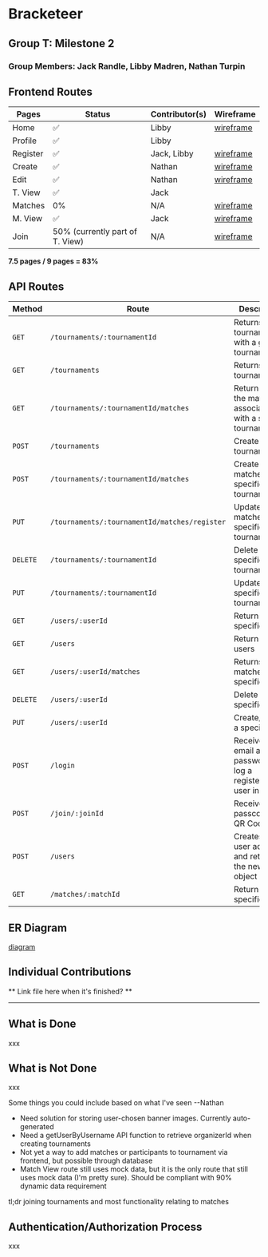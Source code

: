 # Bracketeer
## Group T: Milestone 2
### Group Members: Jack Randle, Libby Madren, Nathan Turpin

## Frontend Routes

Pages    | Status | Contributor(s) | Wireframe
-------- | ------ | -------------- | ---------
Home     | ✅     | Libby          | [wireframe](https://github.ncsu.edu/engr-csc342/csc342-2022Fall-groupT/blob/master/Proposal/Wireframes/csc342-groupT-Wireframe-Landing.png)
Profile  | ✅     | Libby          |
Register | ✅     | Jack, Libby    | [wireframe](https://github.ncsu.edu/engr-csc342/csc342-2022Fall-groupT/blob/master/Proposal/Wireframes/csc342%20-%20Wireframes-register.png)
Create   | ✅     | Nathan         | [wireframe](https://github.ncsu.edu/engr-csc342/csc342-2022Fall-groupT/blob/master/Proposal/Wireframes/csc342-Wireframe-createjoin.png)
Edit     | ✅     | Nathan         | [wireframe](https://github.ncsu.edu/engr-csc342/csc342-2022Fall-groupT/blob/master/Proposal/Wireframes/csc342-Wireframe-edittournament.png)
T. View  | ✅     | Jack           |
Matches  | 0%     | N/A            | [wireframe](https://github.ncsu.edu/engr-csc342/csc342-2022Fall-groupT/blob/master/Proposal/Wireframes/csc342-Wireframe-bracketviewedit.png)
M. View  | ✅     | Jack           | [wireframe](https://github.ncsu.edu/engr-csc342/csc342-2022Fall-groupT/blob/master/Proposal/Wireframes/csc342-Wireframe-bracketviewedit.png)
Join     | 50% (currently part of T. View) | N/A | [wireframe](https://github.ncsu.edu/engr-csc342/csc342-2022Fall-groupT/blob/master/Proposal/Wireframes/csc342-Wireframe-createjoin.png)

**7.5 pages / 9 pages = 83%**

## API Routes

Method   | Route                                         | Description                                                     | Contributor(s)
-------- | --------------------------------------------- | --------------------------------------------------------------- | --------------
`GET`    | `/tournaments/:tournamentId`                  | Returns a tournament with a given tournament ID                 | Jack
`GET`    | `/tournaments`                                | Returns all tournaments                                         | Libby
`GET`    | `/tournaments/:tournamentId/matches`          | Return all of the matches associated with a specific tournament | Jack
`POST`   | `/tournaments`                                | Create a tournament                                             | Nathan
`POST`   | `/tournaments/:tournamentId/matches`          | Create matches for a specific tournament                        | Jack
`PUT`    | `/tournaments/:tournamentId/matches/register` | Updates matches for a specific tournament                       | Jack
`DELETE` | `/tournaments/:tournamentId`                  | Delete a specific tournament                                    | Nathan
`PUT`    | `/tournaments/:tournamentId`                  | Update a specific tournament                                    | Nathan
`GET`    | `/users/:userId`                              | Return a specific user                                          | Nathan
`GET`    | `/users`                                      | Return all users                                                | Nathan
`GET`    | `/users/:userId/matches`                      | Returns all matches for a specific user                         | Libby
`DELETE` | `/users/:userId`                              | Delete a specific user                                          | Libby
`PUT`    | `/users/:userId`                              | Create/Update a specific user                                   | Libby
`POST`   | `/login`                                      | Receives an email and password to log a registered user in      | Libby
`POST`   | `/join/:joinId`                               | Receives passcode or QR Code                                    | Jack
`POST`   | `/users`                                      | Creates a new user account and returns the new user object      | Libby
`GET`    | `/matches/:matchId`                           | Return a specific match                                         | Jack


## ER Diagram
[diagram](https://github.ncsu.edu/engr-csc342/csc342-2022Fall-groupT/blob/master/Milestone2/ER_Diagram.png)

## Individual Contributions
** Link file here when it's finished? **
___

<h2> What is Done </h2>
<p>xxx</p>

<h2> What is Not Done </h2>
<p>xxx</p>

Some things you could include based on what I've seen --Nathan
* Need solution for storing user-chosen banner images. Currently auto-generated
* Need a getUserByUsername API function to retrieve organizerId when creating tournaments
* Not yet a way to add matches or participants to tournament via frontend, but possible through database
* Match View route still uses mock data, but it is the only route that still uses mock data (I'm pretty sure). Should be compliant with 90% dynamic data requirement

tl;dr joining tournaments and most functionality relating to matches

<h2> Authentication/Authorization Process </h2>
<p>xxx</p>

